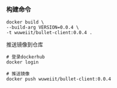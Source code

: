 ### 构建命令


```
docker build \
--build-arg VERSION=0.0.4 \
-t wuweiit/bullet-client:0.0.4 .
```

推送镜像到仓库

```
# 登录dockerhub
docker login

# 推送镜像
docker push wuweiit/bullet-client:0.0.4
```
